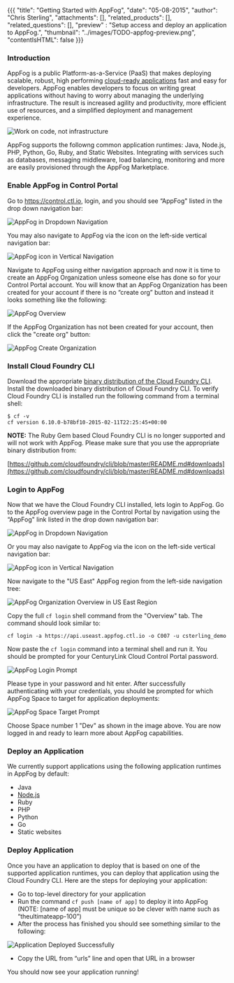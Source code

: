 {{{
  "title": "Getting Started with AppFog",
  "date": "05-08-2015",
  "author": "Chris Sterling",
  "attachments": [],
  "related_products": [],
  "related_questions": [],
  "preview" : "Setup access and deploy an application to AppFog.",
  "thumbnail": "../images/TODO-appfog-preview.png",
  "contentIsHTML": false
}}}

### Introduction

AppFog is a public Platform-as-a-Service (PaaS) that makes deploying scalable, robust, high performing [cloud-ready applications](http://12factor.net) fast and easy for developers. AppFog enables developers to focus on writing great applications without having to worry about managing the underlying infrastructure. The result is increased agility and productivity, more efficient use of resources, and a simplified deployment and management experience.

![Work on code, not infrastructure](../images/appfog-vs-traditional.png)

AppFog supports the followng common application runtimes: Java, Node.js, PHP, Python, Go, Ruby, and Static Websites. Integrating with services such as databases, messaging middleware, load balancing, monitoring and more are easily provisioned through the AppFog Marketplace.

### Enable AppFog in Control Portal

Go to https://control.ctl.io, login, and you should see “AppFog" listed in the drop down navigation bar:

![AppFog in Dropdown Navigation](../images/appfog-in-dropdown-nav.png)

You may also navigate to AppFog via the icon on the left-side vertical navigation bar:

![AppFog icon in Vertical Navigation](../images/appfog-icon-nav.png)

Navigate to AppFog using either navigation approach and now it is time to create an AppFog Organization unless someone else has done so for your Control Portal account. You will know that an AppFog Organization has been created for your account if there is no “create org” button and instead it looks something like the following:

![AppFog Overview](../images/appfog-overview.png)

If the AppFog Organization has not been created for your account, then click the "create org" button:

![AppFog Create Organization](../images/appfog-create-org.png)

### Install Cloud Foundry CLI

Download the appropriate [binary distribution of the Cloud Foundry CLI](https://github.com/cloudfoundry/cli/blob/master/README.md#downloads). Install the downloaded binary distribution of Cloud Foundry CLI. To verify Cloud Foundry CLI is installed run the following command from a terminal shell:

```
$ cf -v
cf version 6.10.0-b78bf10-2015-02-11T22:25:45+00:00
```

**NOTE:** The Ruby Gem based Cloud Foundry CLI is no longer supported and will not work with AppFog. Please make sure that you use the appropriate binary distribution from:

[https://github.com/cloudfoundry/cli/blob/master/README.md#downloads](https://github.com/cloudfoundry/cli/blob/master/README.md#downloads)

### Login to AppFog

Now that we have the Cloud Foundry CLI installed, lets login to AppFog. Go to the AppFog overview page in the Control Portal by navigation using the “AppFog" link listed in the drop down navigation bar:

![AppFog in Dropdown Navigation](../images/appfog-in-dropdown-nav.png)

Or you may also navigate to AppFog via the icon on the left-side vertical navigation bar:

![AppFog icon in Vertical Navigation](../images/appfog-icon-nav.png)

Now navigate to the "US East" AppFog region from the left-side navigation tree:

![AppFog Organization Overview in US East Region](../images/appfog-org-overview.png)

Copy the full `cf login` shell command from the "Overview" tab. The command should look similar to:

```
cf login -a https://api.useast.appfog.ctl.io -o C007 -u csterling_demo
```

Now paste the `cf login` command into a terminal shell and run it. You should be prompted for your CenturyLink Cloud Control Portal password.

![AppFog Login Prompt](../images/cf-cli-login-prompt.png)

Please type in your password and hit enter. After successfully authenticating with your credentials, you should be prompted for which AppFog Space to target for application deployments:

![AppFog Space Target Prompt](../images/cf-cli-space-prompt.png)

Choose Space number 1 "Dev" as shown in the image above. You are now logged in and ready to learn more about AppFog capabilities.

### Deploy an Application

We currently support applications using the following application runtimes in AppFog by default:

* Java
* [Node.js](deploy-nodejs-application.md)
* Ruby
* PHP
* Python
* Go
* Static websites

### Deploy Application

Once you have an application to deploy that is based on one of the supported application runtimes, you can deploy that application using the Cloud Foundry CLI. Here are the steps for deploying your application:

* Go to top-level directory for your application
* Run the command `cf push [name of app]` to deploy it into AppFog (NOTE: [name of app] must be unique so be clever with name such as “theultimateapp-100”)
* After the process has finished you should see something similar to the following:

![Application Deployed Successfully](../images/appfogv2/appfog-app-deployed.png)

* Copy the URL from “urls” line and open that URL in a browser

You should now see your application running!
